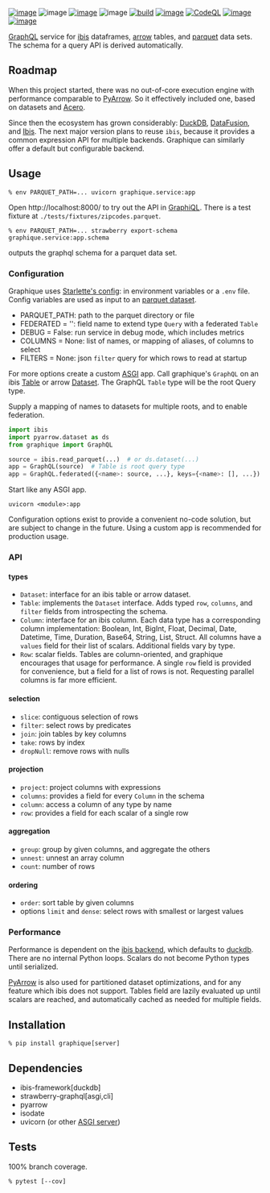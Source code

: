 [![image](https://img.shields.io/pypi/v/graphique.svg)](https://pypi.org/project/graphique/)
![image](https://img.shields.io/pypi/pyversions/graphique.svg)
[![image](https://pepy.tech/badge/graphique)](https://pepy.tech/project/graphique)
![image](https://img.shields.io/pypi/status/graphique.svg)
[![build](https://github.com/coady/graphique/actions/workflows/build.yml/badge.svg)](https://github.com/coady/graphique/actions/workflows/build.yml)
[![image](https://codecov.io/gh/coady/graphique/branch/main/graph/badge.svg)](https://codecov.io/gh/coady/graphique/)
[![CodeQL](https://github.com/coady/graphique/actions/workflows/github-code-scanning/codeql/badge.svg)](https://github.com/coady/graphique/actions/workflows/github-code-scanning/codeql)
[![image](https://img.shields.io/endpoint?url=https://raw.githubusercontent.com/astral-sh/ruff/main/assets/badge/v2.json)](https://github.com/astral-sh/ruff)
[![image](https://mypy-lang.org/static/mypy_badge.svg)](https://mypy-lang.org/)

[GraphQL](https://graphql.org) service for [ibis](https://ibis-project.org) dataframes, [arrow](https://arrow.apache.org) tables, and [parquet](https://parquet.apache.org) data sets. The schema for a query API is derived automatically.

## Roadmap
When this project started, there was no out-of-core execution engine with performance comparable to [PyArrow](https://arrow.apache.org/docs/python/index.html). So it effectively included one, based on datasets and [Acero](https://arrow.apache.org/docs/python/api/acero.html).

Since then the ecosystem has grown considerably: [DuckDB](https://duckdb.org), [DataFusion](https://datafusion.apache.org), and [Ibis](https://ibis-project.org). The next major version plans to reuse `ibis`, because it provides a common expression API for multiple backends. Graphique can similarly offer a default but configurable backend.

## Usage
```console
% env PARQUET_PATH=... uvicorn graphique.service:app
```

Open http://localhost:8000/ to try out the API in [GraphiQL](https://github.com/graphql/graphiql/tree/main/packages/graphiql#readme). There is a test fixture at `./tests/fixtures/zipcodes.parquet`.

```console
% env PARQUET_PATH=... strawberry export-schema graphique.service:app.schema
```
outputs the graphql schema for a parquet data set.

### Configuration
Graphique uses [Starlette's config](https://www.starlette.io/config/): in environment variables or a `.env` file. Config variables are used as input to an [parquet dataset](https://arrow.apache.org/docs/python/dataset.html).

* PARQUET_PATH: path to the parquet directory or file
* FEDERATED = '': field name to extend type `Query` with a federated `Table` 
* DEBUG = False: run service in debug mode, which includes metrics
* COLUMNS = None: list of names, or mapping of aliases, of columns to select
* FILTERS = None: json `filter` query for which rows to read at startup

For more options create a custom [ASGI](https://asgi.readthedocs.io/en/latest/index.html) app. Call graphique's `GraphQL` on an ibis [Table](https://ibis-project.org/reference/expression-tables) or arrow [Dataset](https://arrow.apache.org/docs/python/api/dataset.html). The GraphQL `Table` type will be the root Query type.

Supply a mapping of names to datasets for multiple roots, and to enable federation.

```python
import ibis
import pyarrow.dataset as ds
from graphique import GraphQL

source = ibis.read_parquet(...)  # or ds.dataset(...)
app = GraphQL(source)  # Table is root query type
app = GraphQL.federated({<name>: source, ...}, keys={<name>: [], ...})  # Tables on federated fields
```

Start like any ASGI app.

```console
uvicorn <module>:app
```

Configuration options exist to provide a convenient no-code solution, but are subject to change in the future. Using a custom app is recommended for production usage.

### API
#### types
* `Dataset`: interface for an ibis table or arrow dataset.
* `Table`: implements the `Dataset` interface. Adds typed `row`, `columns`, and `filter` fields from introspecting the schema.
* `Column`: interface for an ibis column. Each data type has a corresponding column implementation: Boolean, Int, BigInt, Float, Decimal, Date, Datetime, Time, Duration, Base64, String, List, Struct. All columns have a `values` field for their list of scalars. Additional fields vary by type.
* `Row`: scalar fields. Tables are column-oriented, and graphique encourages that usage for performance. A single `row` field is provided for convenience, but a field for a list of rows is not. Requesting parallel columns is far more efficient.

#### selection
* `slice`: contiguous selection of rows
* `filter`: select rows by predicates
* `join`: join tables by key columns
* `take`: rows by index
* `dropNull`: remove rows with nulls

#### projection
* `project`: project columns with expressions
* `columns`: provides a field for every `Column` in the schema
* `column`: access a column of any type by name
* `row`: provides a field for each scalar of a single row

#### aggregation
* `group`: group by given columns, and aggregate the others
* `unnest`: unnest an array column
* `count`: number of rows

#### ordering
* `order`: sort table by given columns
* options `limit` and `dense`: select rows with smallest or largest values

### Performance
Performance is dependent on the [ibis backend](https://ibis-project.org/backends/duckdb), which defaults to [duckdb](https://duckdb.org/). There are no internal Python loops. Scalars do not become Python types until serialized.

[PyArrow](https://arrow.apache.org/docs/python/) is also used for partitioned dataset optimizations, and for any feature which ibis does not support. Tables field are lazily evaluated up until scalars are reached, and automatically cached as needed for multiple fields.

## Installation
```console
% pip install graphique[server]
```

## Dependencies
* ibis-framework[duckdb]
* strawberry-graphql[asgi,cli]
* pyarrow
* isodate
* uvicorn (or other [ASGI server](https://asgi.readthedocs.io/en/latest/implementations.html))

## Tests
100% branch coverage.

```console
% pytest [--cov]
```
